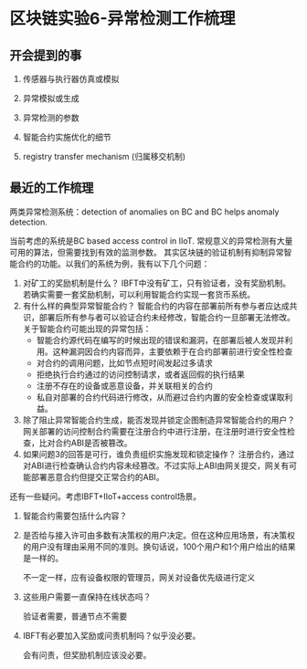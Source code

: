 # 区块链实验6-异常检测工作梳理


## 开会提到的事

1. 传感器与执行器仿真或模拟

2. 异常模拟或生成

3. 异常检测的参数

4. 智能合约实施优化的细节

5. registry transfer mechanism (归属移交机制)

## 最近的工作梳理

两类异常检测系统：detection of anomalies on BC and BC helps anomaly detection. 

当前考虑的系统是BC based access control in IIoT. 常规意义的异常检测有大量可用的算法，但需要找到有效的监测参数。
其实区块链的验证机制有抑制异常智能合约的功能。以我们的系统为例，我有以下几个问题：

1. 对矿工的奖励机制是什么？
IBFT中没有矿工，只有验证者，没有奖励机制。若确实需要一套奖励机制，可以利用智能合约实现一套货币系统。
2. 有什么样的典型异常智能合约？
    智能合约的内容在部署前所有参与者应达成共识，部署后所有参与者可以验证合约未经修改，智能合约一旦部署无法修改。关于智能合约可能出现的异常包括：
    - 智能合约源代码在编写的时候出现的错误和漏洞，在部署后被人发现并利用。这种漏洞因合约内容而异，主要依赖于在合约部署前进行安全性检查
    - 对合约的调用问题，比如节点短时间发起过多请求
    - 拒绝执行合约通过的访问控制请求，或者返回假的执行结果
    - 注册不存在的设备或恶意设备，并关联相关的合约
    - 私自对部署的合约代码进行修改，从而避过合约内置的安全检查或谋取利益。
3. 除了阻止异常智能合约生成，能否发现并锁定企图制造异常智能合约的用户？
    网关部署的访问控制合约需要在注册合约中进行注册，在注册时进行安全性检查，比对合约ABI是否被篡改。
4. 如果问题3的回答是可行，谁负责组织实施发现和锁定操作？
    注册合约，通过对ABI进行检查确认合约内容未经篡改。不过实际上ABI由网关提交，网关有可能部署恶意合约但提交正常合约的ABI。

还有一些疑问。考虑IBFT+IIoT+access control场景。

1. 智能合约需要包括什么内容？

2. 是否给与接入许可由多数有决策权的用户决定。但在这种应用场景，有决策权的用户没有理由采用不同的准则。换句话说，100个用户和1个用户给出的结果是一样的。

    不一定一样，应有设备权限的管理员，网关对设备优先级进行定义

3. 这些用户需要一直保持在线状态吗？

    验证者需要，普通节点不需要

4. IBFT有必要加入奖励或问责机制吗？似乎没必要。 

    会有问责，但奖励机制应该没必要。
